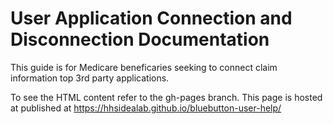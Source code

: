 User Application Connection and Disconnection Documentation
===========================================================

This guide is for Medicare beneficaries seeking to connect claim information top 3rd party applications.

To see the HTML content refer to the gh-pages branch. This page is hosted at published at https://hhsidealab.github.io/bluebutton-user-help/


